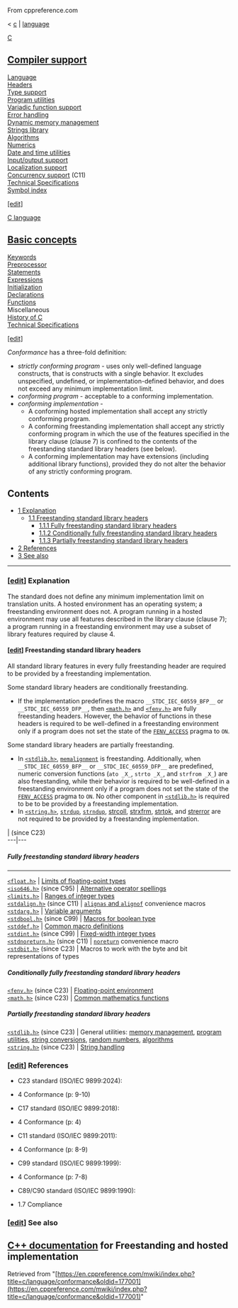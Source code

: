 From cppreference.com

< [c](../../c.html "c")‎ | [language](../language.html "c/language")

[ C](../../c.html "c")

[Compiler support](../compiler_support.html "c/compiler support")  
---  
[Language](../language.html "c/language")  
[Headers](../header.html "c/header")  
[Type support](../types.html "c/types")  
[Program utilities](../program.html "c/program")  
[Variadic function support](../variadic.html "c/variadic")  
[Error handling](../error.html "c/error")  
[Dynamic memory management](../memory.html "c/memory")  
[Strings library](../string.html "c/string")  
[Algorithms](../algorithm.html "c/algorithm")  
[Numerics](../numeric.html "c/numeric")  
[Date and time utilities](../chrono.html "c/chrono")  
[Input/output support](../io.html "c/io")  
[Localization support](../locale.html "c/locale")  
[Concurrency support](../thread.html "c/thread") (C11)  
[Technical Specifications](../experimental.html "c/experimental")  
[Symbol index](../index.html "c/symbol index")  
  
[[edit]](https://en.cppreference.com/mwiki/index.php?title=Template:c/navbar_content&action=edit)

[ C language](../language.html "c/language")

[Basic concepts](basic_concepts.html "c/language/basic concepts")  
---  
[ Keywords](../keyword.html "c/keyword")  
[ Preprocessor](../preprocessor.html "c/preprocessor")  
[ Statements](statements.html "c/language/statements")  
[ Expressions](operators.html "c/language/expressions")  
[ Initialization](initialization.html "c/language/initialization")  
[ Declarations](declarations.html "c/language/declarations")  
[ Functions](functions.html "c/language/functions")  
Miscellaneous  
[ History of C](history.html "c/language/history")  
[Technical Specifications](../experimental.html "c/experimental")  
  
[[edit]](https://en.cppreference.com/mwiki/index.php?title=Template:c/language/navbar_content&action=edit)

_Conformance_ has a three-fold definition: 

  * _strictly conforming program_ \- uses only well-defined language constructs, that is constructs with a single behavior. It excludes unspecified, undefined, or implementation-defined behavior, and does not exceed any minimum implementation limit. 
  * _conforming program_ \- acceptable to a conforming implementation. 
  * _conforming implementation_ \- 
    * A conforming hosted implementation shall accept any strictly conforming program. 
    * A conforming freestanding implementation shall accept any strictly conforming program in which the use of the features specified in the library clause (clause 7) is confined to the contents of the freestanding standard library headers (see below). 
    * A conforming implementation may have extensions (including additional library functions), provided they do not alter the behavior of any strictly conforming program. 



## Contents

  * [1 Explanation](conformance.html#Explanation)
    * [1.1 Freestanding standard library headers](conformance.html#Freestanding_standard_library_headers)
      * [1.1.1 Fully freestanding standard library headers](conformance.html#Fully_freestanding_standard_library_headers)
      * [1.1.2 Conditionally fully freestanding standard library headers](conformance.html#Conditionally_fully_freestanding_standard_library_headers)
      * [1.1.3 Partially freestanding standard library headers](conformance.html#Partially_freestanding_standard_library_headers)
  * [2 References](conformance.html#References)
  * [3 See also](conformance.html#See_also)

  
---  
  
### [[edit](https://en.cppreference.com/mwiki/index.php?title=c/language/conformance&action=edit&section=1 "Edit section: Explanation")] Explanation

The standard does not define any minimum implementation limit on translation units. A hosted environment has an operating system; a freestanding environment does not. A program running in a hosted environment may use all features described in the library clause (clause 7); a program running in a freestanding environment may use a subset of library features required by clause 4. 

#### [[edit](https://en.cppreference.com/mwiki/index.php?title=c/language/conformance&action=edit&section=2 "Edit section: Freestanding standard library headers")] Freestanding standard library headers

All standard library features in every fully freestanding header are required to be provided by a freestanding implementation. 

Some standard library headers are conditionally freestanding. 

  * If the implementation predefines the macro `__STDC_IEC_60559_BFP__` or `__STDC_IEC_60559_DFP__`, then [`<math.h>`](../header/math.html "c/header/math") and [`<fenv.h>`](../header/fenv.html "c/header/fenv") are fully freestanding headers. However, the behavior of functions in these headers is required to be well-defined in a freestanding environment only if a program does not set the state of the [`FENV_ACCESS`](../preprocessor/impl.html#Standard_pragmas "c/preprocessor/impl") pragma to `ON`. 

Some standard library headers are partially freestanding. 

  * In [`<stdlib.h>`](../header/stdlib.html "c/header/stdlib"), [`memalignment`](../program/memalignment.html "c/program/memalignment") is freestanding. Additionally, when `__STDC_IEC_60559_BFP__` or `__STDC_IEC_60559_DFP__` are predefined, numeric conversion functions (`ato _X_`, `strto _X_`, and `strfrom _X_`) are also freestanding, while their behavior is required to be well-defined in a freestanding environment only if a program does not set the state of the [`FENV_ACCESS`](../preprocessor/impl.html#Standard_pragmas "c/preprocessor/impl") pragma to `ON`. No other component in [`<stdlib.h>`](../header/stdlib.html "c/header/stdlib") is required to be to be provided by a freestanding implementation. 
  * In [`<string.h>`](../header/string.html "c/header/string"), [`strdup`](../string/byte/strdup.html "c/string/byte/strdup"), [`strndup`](../string/byte/strndup.html "c/string/byte/strndup"), [strcoll](../string/byte/strcoll.html "c/string/byte/strcoll"), [strxfrm](../string/byte/strxfrm.html "c/string/byte/strxfrm"), [strtok](../string/byte/strtok.html "c/string/byte/strtok"), and [strerror](../string/byte/strerror.html "c/string/byte/strerror") are not required to be provided by a freestanding implementation. 

| (since C23)  
---|---  
  
#####  Fully freestanding standard library headers   
  
---  
[`<float.h>`](../header/float.html "c/header/float") |  [Limits of floating-point types](../types/limits.html#Limits_of_floating-point_types "c/types/limits")  
[`<iso646.h>`](../header/iso646.html "c/header/iso646") (since C95) |  [Alternative operator spellings](operator_alternative.html "c/language/operator alternative")  
[`<limits.h>`](../header/limits.html "c/header/limits") |  [Ranges of integer types](../types/limits.html "c/types/limits")  
[`<stdalign.h>`](../header/stdalign.html "c/header/stdalign") (since C11) |  [`alignas` and `alignof`](../types.html "c/types") convenience macros   
[`<stdarg.h>`](../header/stdarg.html "c/header/stdarg") |  [Variable arguments](../variadic.html "c/variadic")  
[`<stdbool.h>`](../header/stdbool.html "c/header/stdbool") (since C99) |  [Macros for boolean type](../types.html "c/types")  
[`<stddef.h>`](../header/stddef.html "c/header/stddef") |  [Common macro definitions](../types.html "c/types")  
[`<stdint.h>`](../header/stdint.html "c/header/stdint") (since C99) |  [Fixed-width integer types](../types/integer.html "c/types/integer")  
[`<stdnoreturn.h>`](../header/stdnoreturn.html "c/header/stdnoreturn") (since C11) |  [`noreturn`](../types.html "c/types") convenience macro   
[`<stdbit.h>`](../header/stdbit.html "c/header/stdbit") (since C23) |  Macros to work with the byte and bit representations of types   
  
#####  Conditionally fully freestanding standard library headers   
  
[`<fenv.h>`](../header/fenv.html "c/header/fenv") (since C23) |  [Floating-point environment](../numeric/fenv.html "c/numeric/fenv")  
[`<math.h>`](../header/math.html "c/header/math") (since C23) |  [Common mathematics functions](../numeric/math.html "c/numeric/math")  
  
#####  Partially freestanding standard library headers   
  
[`<stdlib.h>`](../header/stdlib.html "c/header/stdlib") (since C23) |  General utilities: [memory management](../memory.html "c/memory"), [program utilities](../program.html "c/program"), [string conversions](../string.html "c/string"), [random numbers](../numeric/random.html "c/numeric/random"), [algorithms](../algorithm.html "c/algorithm")  
[`<string.h>`](../header/string.html "c/header/string") (since C23) |  [String handling](../string/byte.html "c/string/byte")  
  
### [[edit](https://en.cppreference.com/mwiki/index.php?title=c/language/conformance&action=edit&section=3 "Edit section: References")] References

  * C23 standard (ISO/IEC 9899:2024): 



    

  * 4 Conformance (p: 9-10) 



  * C17 standard (ISO/IEC 9899:2018): 



    

  * 4 Conformance (p: 4) 



  * C11 standard (ISO/IEC 9899:2011): 



    

  * 4 Conformance (p: 8-9) 



  * C99 standard (ISO/IEC 9899:1999): 



    

  * 4 Conformance (p: 7-8) 



  * C89/C90 standard (ISO/IEC 9899:1990): 



    

  * 1.7 Compliance 



### [[edit](https://en.cppreference.com/mwiki/index.php?title=c/language/conformance&action=edit&section=4 "Edit section: See also")] See also

[C++ documentation](../../cpp/freestanding.html "cpp/freestanding") for Freestanding and hosted implementation  
---  
  
Retrieved from "[https://en.cppreference.com/mwiki/index.php?title=c/language/conformance&oldid=177001](https://en.cppreference.com/mwiki/index.php?title=c/language/conformance&oldid=177001)" 
